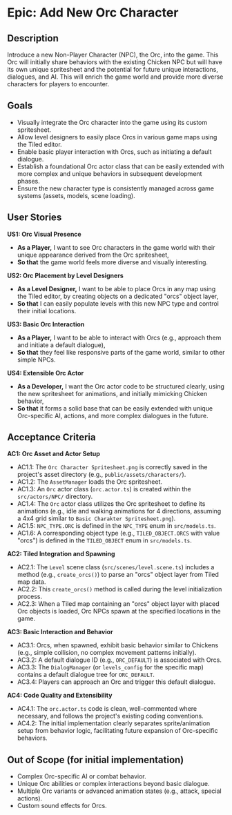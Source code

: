 # Epic: Add New Orc Character

## Description

Introduce a new Non-Player Character (NPC), the Orc, into the game. This Orc will initially share behaviors with the existing Chicken NPC but will have its own unique spritesheet and the potential for future unique interactions, dialogues, and AI. This will enrich the game world and provide more diverse characters for players to encounter.

## Goals

*   Visually integrate the Orc character into the game using its custom spritesheet.
*   Allow level designers to easily place Orcs in various game maps using the Tiled editor.
*   Enable basic player interaction with Orcs, such as initiating a default dialogue.
*   Establish a foundational Orc actor class that can be easily extended with more complex and unique behaviors in subsequent development phases.
*   Ensure the new character type is consistently managed across game systems (assets, models, scene loading).

## User Stories

**US1: Orc Visual Presence**
*   **As a Player,** I want to see Orc characters in the game world with their unique appearance derived from the Orc spritesheet,
*   **So that** the game world feels more diverse and visually interesting.

**US2: Orc Placement by Level Designers**
*   **As a Level Designer,** I want to be able to place Orcs in any map using the Tiled editor, by creating objects on a dedicated "orcs" object layer,
*   **So that** I can easily populate levels with this new NPC type and control their initial locations.

**US3: Basic Orc Interaction**
*   **As a Player,** I want to be able to interact with Orcs (e.g., approach them and initiate a default dialogue),
*   **So that** they feel like responsive parts of the game world, similar to other simple NPCs.

**US4: Extensible Orc Actor**
*   **As a Developer,** I want the Orc actor code to be structured clearly, using the new spritesheet for animations, and initially mimicking Chicken behavior,
*   **So that** it forms a solid base that can be easily extended with unique Orc-specific AI, actions, and more complex dialogues in the future.

## Acceptance Criteria

**AC1: Orc Asset and Actor Setup**
*   AC1.1: The `Orc Character Spritesheet.png` is correctly saved in the project's asset directory (e.g., `public/assets/characters/`).
*   AC1.2: The `AssetManager` loads the Orc spritesheet.
*   AC1.3: An `Orc` actor class (`orc.actor.ts`) is created within the `src/actors/NPC/` directory.
*   AC1.4: The `Orc` actor class utilizes the Orc spritesheet to define its animations (e.g., idle and walking animations for 4 directions, assuming a 4x4 grid similar to `Basic Charakter Spritesheet.png`).
*   AC1.5: `NPC_TYPE.ORC` is defined in the `NPC_TYPE` enum in `src/models.ts`.
*   AC1.6: A corresponding object type (e.g., `TILED_OBJECT.ORCS` with value "orcs") is defined in the `TILED_OBJECT` enum in `src/models.ts`.

**AC2: Tiled Integration and Spawning**
*   AC2.1: The `Level` scene class (`src/scenes/level.scene.ts`) includes a method (e.g., `create_orcs()`) to parse an "orcs" object layer from Tiled map data.
*   AC2.2: This `create_orcs()` method is called during the level initialization process.
*   AC2.3: When a Tiled map containing an "orcs" object layer with placed Orc objects is loaded, Orc NPCs spawn at the specified locations in the game.

**AC3: Basic Interaction and Behavior**
*   AC3.1: Orcs, when spawned, exhibit basic behavior similar to Chickens (e.g., simple collision, no complex movement patterns initially).
*   AC3.2: A default dialogue ID (e.g., `ORC_DEFAULT`) is associated with Orcs.
*   AC3.3: The `DialogManager` (or `levels_config` for the specific map) contains a default dialogue tree for `ORC_DEFAULT`.
*   AC3.4: Players can approach an Orc and trigger this default dialogue.

**AC4: Code Quality and Extensibility**
*   AC4.1: The `orc.actor.ts` code is clean, well-commented where necessary, and follows the project's existing coding conventions.
*   AC4.2: The initial implementation clearly separates sprite/animation setup from behavior logic, facilitating future expansion of Orc-specific behaviors.

## Out of Scope (for initial implementation)

*   Complex Orc-specific AI or combat behavior.
*   Unique Orc abilities or complex interactions beyond basic dialogue.
*   Multiple Orc variants or advanced animation states (e.g., attack, special actions).
*   Custom sound effects for Orcs.
